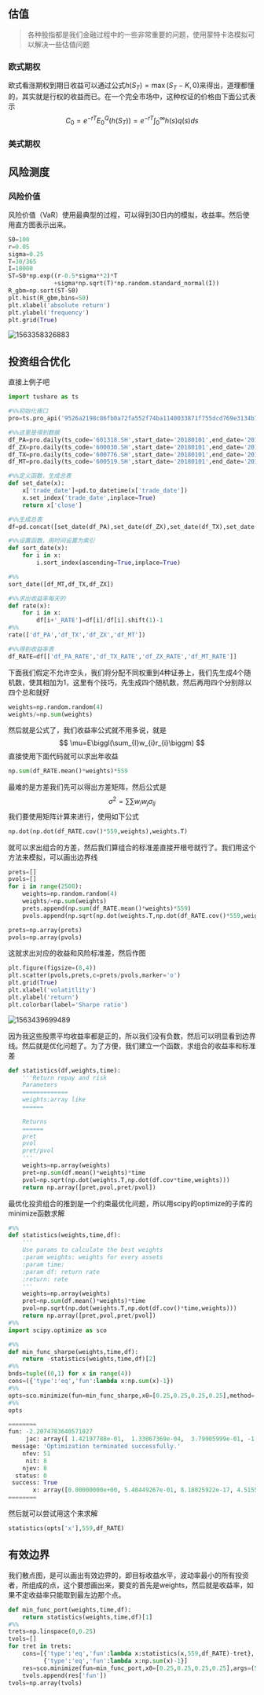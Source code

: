 ## 估值

> ​	各种股指都是我们金融过程中的一些非常重要的问题，使用蒙特卡洛模拟可以解决一些估值问题

### 欧式期权

欧式看涨期权到期日收益可以通过公式$h(S_{T})=\max (S_{T}-K,0)$来得出，道理都懂的，其实就是行权的收益而已。在一个完全市场中，这种权证的价格由下面公式表示
$$
C_{0}=e^{-rT}E_{0}^{Q}(h(S_{T}))=e^{-rT}\int_{0}^{\infty}h(s)q(s)ds
$$

### 美式期权

## 风险测度

### 风险价值

风险价值（VaR）使用最典型的过程，可以得到30日内的模拟，收益率。然后使用直方图表示出来。

```python
S0=100
r=0.05
sigma=0.25
T=30/365
I=10000
ST=S0*np.exp((r-0.5*sigma**2)*T
             +sigma*np.sqrt(T)*np.random.standard_normal(I))
R_gbm=np.sort(ST-S0)
plt.hist(R_gbm,bins=50)
plt.xlabel('absolute return')
plt.ylabel('frequency')
plt.grid(True)
```

![1563358326883](D:\learning\PythonLearning\analysisData\Math&Statistic\TyporaImg\1563358326883.png)

## 投资组合优化

直接上例子吧

```python
import tushare as ts

#%%初始化接口
pro=ts.pro_api('9526a2198c86fb0a72fa552f74ba1140033871f755dcd769e3134b7b')

#%%这里是得到数据
df_PA=pro.daily(ts_code='601318.SH',start_date='20180101',end_date='20190716')
df_ZX=pro.daily(ts_code='600030.SH',start_date='20180101',end_date='20190716')
df_TX=pro.daily(ts_code='600776.SH',start_date='20180101',end_date='20190716')
df_MT=pro.daily(ts_code='600519.SH',start_date='20180101',end_date='20190716')

#%%定义函数，生成总表
def set_date(x):
    x['trade_date']=pd.to_datetime(x['trade_date'])
    x.set_index('trade_date',inplace=True)
    return x['close']

#%%生成总表
df=pd.concat([set_date(df_PA),set_date(df_ZX),set_date(df_TX),set_date(df_MT)],keys=['df_PA','df_ZX','df_TX','df_MT'],axis=1)

#%%设置函数，用时间设置为索引
def sort_date(x):
    for i in x:
        i.sort_index(ascending=True,inplace=True)

#%%
sort_date([df_MT,df_TX,df_ZX])

#%%求出收益率每天的
def rate(x):
    for i in x:
        df[i+'_RATE']=df[i]/df[i].shift(1)-1
#%%
rate(['df_PA','df_TX','df_ZX','df_MT'])

#%%得到收益率表
df_RATE=df[['df_PA_RATE','df_TX_RATE','df_ZX_RATE','df_MT_RATE']]
```

下面我们假定不允许空头，我们将分配不同权重到4种证券上，我们先生成4个随机数，使其相加为1，这里有个技巧，先生成四个随机数，然后再用四个分别除以四个总和就好

```python
weights=np.random.random(4)
weights/=np.sum(weights)
```

然后就是公式了，我们收益率公式就不用多说，就是
$$
\mu=E\biggl(\sum_{I}w_{i}r_{i}\biggm)
$$
直接使用下面代码就可以求出年收益

```python
np.sum(df_RATE.mean()*weights)*559
```

最难的是方差我们先可以得出方差矩阵，然后公式是
$$
\sigma^2=\sum\sum w_{i}w_{j}\sigma_{ij}
$$
我们要使用矩阵计算来进行，使用如下公式

```python
np.dot(np.dot(df_RATE.cov()*559,weights),weights.T)
```

就可以求出组合的方差，然后我们算组合的标准差直接开根号就行了。我们用这个方法来模拟，可以画出边界线

```python
prets=[]
pvols=[]
for i in range(2500):
    weights=np.random.random(4)
    weights/=np.sum(weights)
    prets.append(np.sum(df_RATE.mean()*weights)*559)
    pvols.append(np.sqrt(np.dot(weights.T,np.dot(df_RATE.cov()*559,weights))))

prets=np.array(prets)
pvols=np.array(pvols)
```

这就求出对应的收益和风险标准差，然后作图

```python
plt.figure(figsize=(8,4))
plt.scatter(pvols,prets,c=prets/pvols,marker='o')
plt.grid(True)
plt.xlabel('volatitlity')
plt.ylabel('return')
plt.colorbar(label='Sharpe ratio')
```

![1563439699489](D:\learning\PythonLearning\analysisData\Math&Statistic\TyporaImg\1563439699489.png)

因为我这些股票平均收益率都是正的，所以我们没有负数，然后可以明显看到边界线。然后就是优化问题了。为了方便，我们建立一个函数，求组合的收益率和标准差

```python
def statistics(df,weights,time):
    '''Return repay and risk
    Parameters
    =============
    weights:array like
    ======
    
    Returns 
    ======
    pret
    pvol
    pret/pvol
    '''
    weights=np.array(weights)
    pret=np.sum(df.mean()*weights)*time
    pvol=np.sqrt(np.dot(weights.T,np.dot(df.cov*time,weights)))
    return np.array([pret,pvol,pret/pvol])
```

最优化投资组合的推到是一个约束最优化问题，所以用scipy的optimize的子库的minimize函数求解

```python
#%%
def statistics(weights,time,df):
    '''
    Use params to calculate the best weights
    :param weights: weights for every assets
    :param time: 
    :param df: return rate
    :return: rate
    '''
    weights=np.array(weights)
    pret=np.sum(df.mean()*weights)*time
    pvol=np.sqrt(np.dot(weights.T,np.dot(df.cov()*time,weights)))
    return np.array([pret,pvol,pret/pvol])
#%%
import scipy.optimize as sco

#%%
def min_func_sharpe(weights,time,df):
    return -statistics(weights,time,df)[2]
#%%
bnds=tuple((0,1) for x in range(4))
cons=({'type':'eq','fun':lambda x:np.sum(x)-1})
#%%
opts=sco.minimize(fun=min_func_sharpe,x0=[0.25,0.25,0.25,0.25],method='SLSQP',args=(559,df_RATE),bounds=bnds,constraints=cons)
#%%
opts

========
fun: -2.2074783640571027
     jac: array([ 1.42197788e-01,  1.33067369e-04,  3.79905999e-01, -1.61528587e-04])
 message: 'Optimization terminated successfully.'
    nfev: 51
     nit: 8
    njev: 8
  status: 0
 success: True
       x: array([0.00000000e+00, 5.48449267e-01, 8.18025922e-17, 4.51550733e-01])
========
```

然后就可以尝试用这个来求解

```python
statistics(opts['x'],559,df_RATE)
```

## 有效边界

我们散点图，是可以画出有效边界的，即目标收益水平，波动率最小的所有投资者，所组成的点，这个要想画出来，要变的首先是weights，然后就是收益率，如果不定收益率只能取到最左边那个点。

```python
def min_func_port(weights,time,df):
    return statistics(weights,time,df)[1]
#%%
trets=np.linspace(0,0.25)
tvols=[]
for tret in trets:
    cons=[{'type':'eq','fun':lambda x:statistics(x,559,df_RATE)-tret},
          {'type':'eq','fun':lambda x:np.sum(x)-1}]
    res=sco.minimize(fun=min_func_port,x0=[0.25,0.25,0.25,0.25],args=(559,df_RATE),method='SLSQP',bounds=bnds,constraints=cons)
    tvols.append(res['fun'])
tvols=np.array(tvols)
```

